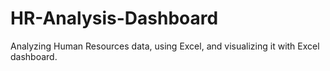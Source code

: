 # HR-Analysis-Dashboard
Analyzing Human Resources data, using Excel, and visualizing it with Excel dashboard.
